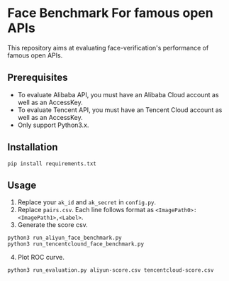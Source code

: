 # Face Benchmark For famous open APIs

This repository aims at evaluating face-verification's performance
 of famous open APIs.

## Prerequisites

- To evaluate Alibaba API, you must have an Alibaba Cloud account as well as an AccessKey.
- To evaluate Tencent API, you must have an Tencent Cloud account as well as an AccessKey.
- Only support Python3.x.

## Installation

```
pip install requirements.txt
```

## Usage

1. Replace your `ak_id` and `ak_secret` in `config.py`.
2. Replace `pairs.csv`. Each line follows format as `<ImagePath0>:<ImagePath1>,<Label>`.
3. Generate the score csv.
```
python3 run_aliyun_face_benchmark.py
python3 run_tencentclound_face_benchmark.py
```
4. Plot ROC curve.
```
python3 run_evaluation.py aliyun-score.csv tencentcloud-score.csv
```
